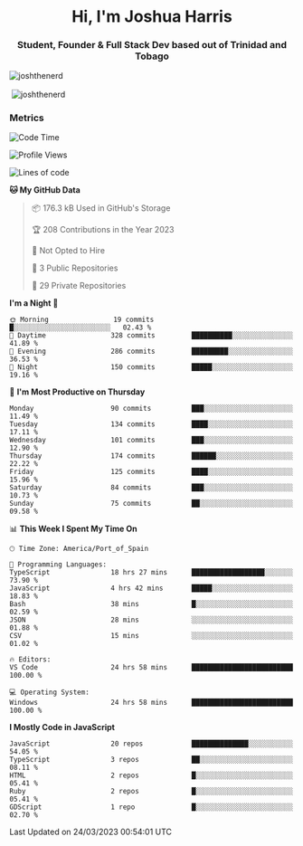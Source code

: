 <h1 align="center">Hi, I'm Joshua Harris</h1>
<h3 align="center">Student, Founder & Full Stack Dev based out of Trinidad and Tobago</h3>

<p align="left"> <img src="https://komarev.com/ghpvc/?username=JoshTheDeveloperr" alt="joshthenerd" /> </p>

<p>&nbsp;<img align="center" src="https://github-readme-stats.vercel.app/api?username=JoshTheDeveloperr&show_icons=true&count_private=true" alt="joshthenerd" /></p>

### Metrics

<!--START_SECTION:waka-->
![Code Time](http://img.shields.io/badge/Code%20Time-249%20hrs%2049%20mins-blue)

![Profile Views](http://img.shields.io/badge/Profile%20Views-0-blue)

![Lines of code](https://img.shields.io/badge/From%20Hello%20World%20I%27ve%20Written-3.0%20million%20lines%20of%20code-blue)

**🐱 My GitHub Data** 

> 📦 176.3 kB Used in GitHub's Storage 
 > 
> 🏆 208 Contributions in the Year 2023
 > 
> 🚫 Not Opted to Hire
 > 
> 📜 3 Public Repositories 
 > 
> 🔑 29 Private Repositories 
 > 
**I'm a Night 🦉** 

```text
🌞 Morning                19 commits          █░░░░░░░░░░░░░░░░░░░░░░░░   02.43 % 
🌆 Daytime                328 commits         ██████████░░░░░░░░░░░░░░░   41.89 % 
🌃 Evening                286 commits         █████████░░░░░░░░░░░░░░░░   36.53 % 
🌙 Night                  150 commits         █████░░░░░░░░░░░░░░░░░░░░   19.16 % 
```
📅 **I'm Most Productive on Thursday** 

```text
Monday                   90 commits          ███░░░░░░░░░░░░░░░░░░░░░░   11.49 % 
Tuesday                  134 commits         ████░░░░░░░░░░░░░░░░░░░░░   17.11 % 
Wednesday                101 commits         ███░░░░░░░░░░░░░░░░░░░░░░   12.90 % 
Thursday                 174 commits         ██████░░░░░░░░░░░░░░░░░░░   22.22 % 
Friday                   125 commits         ████░░░░░░░░░░░░░░░░░░░░░   15.96 % 
Saturday                 84 commits          ███░░░░░░░░░░░░░░░░░░░░░░   10.73 % 
Sunday                   75 commits          ██░░░░░░░░░░░░░░░░░░░░░░░   09.58 % 
```


📊 **This Week I Spent My Time On** 

```text
🕑︎ Time Zone: America/Port_of_Spain

💬 Programming Languages: 
TypeScript               18 hrs 27 mins      ██████████████████░░░░░░░   73.90 % 
JavaScript               4 hrs 42 mins       █████░░░░░░░░░░░░░░░░░░░░   18.83 % 
Bash                     38 mins             █░░░░░░░░░░░░░░░░░░░░░░░░   02.59 % 
JSON                     28 mins             ░░░░░░░░░░░░░░░░░░░░░░░░░   01.88 % 
CSV                      15 mins             ░░░░░░░░░░░░░░░░░░░░░░░░░   01.02 % 

🔥 Editors: 
VS Code                  24 hrs 58 mins      █████████████████████████   100.00 % 

💻 Operating System: 
Windows                  24 hrs 58 mins      █████████████████████████   100.00 % 
```

**I Mostly Code in JavaScript** 

```text
JavaScript               20 repos            ██████████████░░░░░░░░░░░   54.05 % 
TypeScript               3 repos             ██░░░░░░░░░░░░░░░░░░░░░░░   08.11 % 
HTML                     2 repos             █░░░░░░░░░░░░░░░░░░░░░░░░   05.41 % 
Ruby                     2 repos             █░░░░░░░░░░░░░░░░░░░░░░░░   05.41 % 
GDScript                 1 repo              █░░░░░░░░░░░░░░░░░░░░░░░░   02.70 % 
```




 Last Updated on 24/03/2023 00:54:01 UTC
<!--END_SECTION:waka-->
